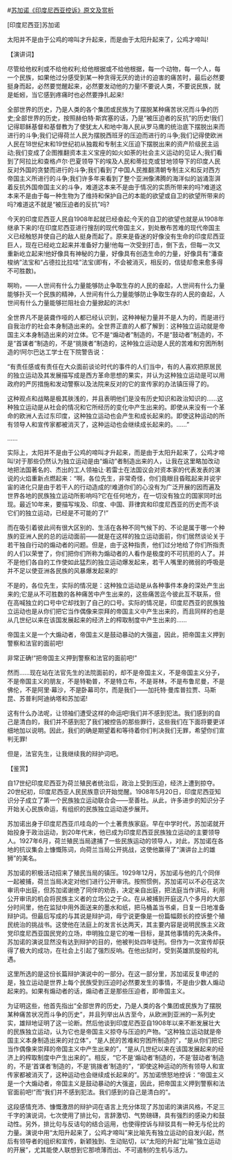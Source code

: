 #[苏加诺《印度尼西亚控诉》原文及赏析](https://www.vrrw.net/wx/14544.html)

[印度尼西亚]苏加诺

太阳并不是由于公鸡的啼叫才升起来，而是由于太阳升起来了，公鸡才啼叫!

【演讲词】

尽管给他权利或不给他权利;给他根据或不给他根据，每一个动物，每一个人，每一个民族，如果他过分感受到某一种贪得无厌的诡计的迫害的痛苦时，最后必然要挺身而起，必然要觉醒起来，必然要发动他的力量!不要说人类，不要说民族，就是蚯蚓，当它感到疼痛时也必然要挣扎起来!

全部世界的历史，乃是人类的各个集团或民族为了摆脱某种痛苦状况而斗争的历史;全部世界的历史，按照赫伯特·斯宾塞的话，乃是“被压迫者的反抗”的历史!我们记得耶稣基督和基督教为了使犹太人和地中海人民从罗马鹰的统治底下摆脱出来而进行的斗争;我们记得荷兰人民为摆脱西班牙的压迫而进行的斗争;我们记得使欧洲人民在18世纪末和19世纪初从独裁和专制主义压迫下摆脱出来的资产阶级民主运动;我们变成了企图推翻资本主义宝座的如火如荼的社会主义运动的见证人;我们看到了阿拉比和查格卢尔·巴夏领导下的埃及人民和蒂拉克或甘地领导下的印度人民反对外国的贪婪而进行的斗争;我们看到了中国人民推翻清朝专制主义和反对西方帝国主义所进行的斗争;我们许多年来看到了整个亚洲像沸腾的海洋似的汹涌澎湃着反抗外国帝国主义的斗争，难道这本来不是由于情况的实质所带来的吗?难道这本来不是由于每一种生物为了维持和保护自己的本能的欲望或自卫的欲望所带来的吗?难道这不就是“被压迫者的反抗”吗?

今天的印度尼西亚人民自1908年起就已经奋起;今天的自卫的欲望也就是从1908年继承下来的!在印度尼西亚进行搜刮的现代帝国主义，到处散布苦难的现代帝国主义已经触怒并使自己的敌人挺身而起了。原来是昏迷的好像没有生命的印度尼西亚巨人，现在已经屹立起来并准备好力量!他每一次受到打击，倒下去，但每一次又重新屹立起来!他好像具有神秘的力量，好像具有创造生命的力量，好像具有“潘查梭纳”法宝和“占德拉比拉哇”法宝(即有，不会被消灭，相反的，信徒却愈来愈多得不可胜数)。

啊哟，——人世间有什么力量能够防止争取生存的人民的奋起，人世间有什么力量能够扑灭一个民族的精神，人世间有什么力量能够防止争取生存的人民的奋起，人世间有什么力量能够拦阻社会力量掀起的洪水!

全世界凡不是装聋作哑的人都已经认识到，这种神秘力量并不是人为的，而是进行自我治疗的社会本身制造出来的。全世界正直的人都了解到：这种独立运动就是帝国主义本身制造出来的对立体。它不是“煽动者”制造的，不是“鼓动者”制造的，不是“首谋者”制造的，不是“挑拨者”制造的，这种独立运动是人民的苦难和穷困所制造的!阿尔巴达工学士在下院警告说：

“有责任感或有责任在大众面前谈论时代的事件的人们当中，有的人喜欢把原居民的独立运动及其发展描写成是西方革命思想的果实，并认为这种独立运动是可以用政府的严厉措施和发动警察以及法院来反对的它的宣传家的办法镇压得了的。

这种观点和战略是极其肤浅的，并且表明他们是没有历史知识和政治知识的……这种独立运动是从社会的情况和它所经历的变化中产生出来的。即使从来没有一个革命的欧洲人去过东印度，这种独立运动也会产生和成长起来的。即使这种运动的所有领导人和宣传家都被消灭了，这种运动也会继续成长起来的。……”

……

实际上，太阳并不是由于公鸡的啼叫才升起来，而是由于太阳升起来了，公鸡才啼叫!对于那些仍然认为独立运动是由“煽动”者制造出来的人，让我在这里略加改动地把法国著名的、杰出的工人领袖让·若雷士在法国议会对资本家的代表发表的演说的火焰重新点燃起来：“啊，各位先生，非常奇怪，你们竟眼目昏眩起来并说宇宙的进化只是由于若干人的行动造成的!难道你们的心没有为广泛开展的因而遍及世界各地的民族独立运动所影响吗?它在任何地方，在一切没有独立的国家同时出现。最近10年来，要描写埃及、印度、中国、菲律宾和印度尼西亚的历史而不谈它们的独立运动，已经是不可能的了!”

而在吸引着彼此间有很大区别的、生活在各种不同气候下的、不论是属于哪一个种族的亚洲人民的总的运动面前——就是在这样的独立运动面前，你们居然谈论关于若干独自行动的煽动者的问题。但是，由于这种指责，他们过分地给了你们所指责的人们以荣誉了，你们把你们所称为煽动者的人看作是极度的不可抗拒的人了。并不是他们各自的工作使如此猛烈的独立运动爆发起来，若干人嘴里的微弱的呼吸是并不足以使亚洲各民族的风暴爆发起来的!

不是的，各位先生，实际的情况是：这种独立运动是从各种事件本身的深处产生出来的;它是从不可胜数的各种痛苦中产生出来的，这些痛苦迄今彼此互不联系，但在高喊独立的口号中它却找到了自己的口号。实际的情况是，印度尼西亚的民族独立运动也是从你们把它当作偶像来崇拜的帝国主义中产生出来的，而且同样的也是从几世纪以来在该国发展起来的经济上的榨取制度中产生出来的……

帝国主义是一个大煽动者，帝国主义是鼓动暴动的大强盗，因此，把帝国主义押到警察和法官的面前吧!

非常正确!“把帝国主义押到警察和法官的面前吧!”

然而……现在站在法官先生的法院面前的，却不是帝国主义，不是帝国主义分子，不是帝国主义的朋友，不是特勒普，不是特立布，不是哥林，不是布鲁尼曼，不是佛伦，不是阿里·幕沙，不是卧幕司尔，而是我们——加托特·曼库普拉贾、马斯昆、苏普利阿迪纳塔和苏加诺!

这有什么办法呢，让领袖们遭受这样的命运吧!我们并不感到犯法。我们感到的自己是清白的，我们并不感到犯了我们被控告的那些罪行，这些我们在下面将要更详细地加以说明。因此，我们的确是期望着和等待着你们判决我们无罪，希望你们宣判无罪!

但是，法官先生，让我继续我的辩护词吧。



【鉴赏】

自17世纪印度尼西亚为荷兰殖民者统治后，政治上受到压迫，经济上遭到掠夺。20世纪初，印度尼西亚人民民族意识开始觉醒。1908年5月20日，印度尼西亚知识分子成立了第一个民族独立运动联合会——至善社。从此，许多进步的知识分子开始关心民族命运，有组织的民族独立运动逐步展开。

苏加诺出身于印度尼西亚爪哇岛的一个土著贵族家庭。早在中学时代，苏加诺就开始投身于政治运动，到20年代末，他已成为印度尼西亚民族独立运动的主要领导人。1927年6月，荷兰殖民当局逮捕了一些民族运动的领导人，对此，苏加诺在各地的抗议集会上慷慨陈词，向荷兰当局公开挑战，这使他赢得了“演讲台上的雄狮”的美名。

苏加诺的积极活动招来了殖民当局的镇压。1929年12月，苏加诺与他的几个同伴一起被捕，荷兰当局决定对他们进行公开审讯。按照惯例，苏加诺可以不必在这次审讯中出庭，但苏加诺谢绝了同伴的劝告，决定亲自出庭，把法庭当作讲坛，利用公开审讯的机会将民族主义者的立场公之于众。在从被捕到开庭这八个多月的大部分时间里，他在监狱中用外面送来的墨水和纸，把马桶盖当书桌，日复一日地准备辩护词。但最后写成的与其说是辩护词，毋宁说更像是一份篇幅颇长的控诉整个殖民统治的挑战书。这使他在法庭上的发言长达两天，其主要内容是说明民族主义政党印度尼西亚国民党的立场，申明独立是它的唯一目标，是其他事情的先决条件。苏加诺的演说显然没有达到辩护的目的，他被判处四年徒刑。但作为一次宣传却获得了极大的成功，在社会上引起了强烈反响。在他出狱时，受到英雄凯旋般的礼遇。

这里所选的是这份长篇辩护演说中的一部分。在这一部分里，苏加诺反复申述的是，独立运动是世界上每个民族受到压迫时必然要发生的事情，不是由少数人煽动起来的。如果有煽动者的话，煽动者正是那些压迫者，即帝国主义。

为证明这些，他首先指出“全部世界的历史，乃是人类的各个集团或民族为了摆脱某种痛苦状况而斗争的历史”，并且列举出从古至今，从欧洲到亚洲的一系列史实，雄辩地证明了这一论断。然后他谈到印度尼西亚自1908年以来不断发展壮大的民族独立运动，认为它也是帝国主义掠夺与压迫的产物。“这种独立运动就是帝国主义本身制造出来的对立体”，“是人民的苦难和穷困所制造的”，“是从你们把它当作偶像来崇拜的帝国主义中产生出来的”，“是从几世纪以来在该国发展起来的经济上的榨取制度中产生出来的”。相反，“它不是‘煽动者’制造的，不是‘鼓动者’制造的，不是‘首谋者’制造的，不是‘挑拨者’制造的”，“即使这种运动的所有领导人和宣传家都被消灭了，这种运动也会继续成长起来的”。苏加诺愤怒地控诉：“帝国主义是一个大煽动者，帝国主义是鼓动暴动的大强盗，因此，把帝国主义押到警察和法官面前吧!”而“我们并不感到犯法。我们感到的自己是清白的”。

这段感情充沛、慷慨激昂的辩护词在语言上充分体现了苏加诺的演讲风格，不足三千字的演说词，七次使用了排比句，言辞激切、气势磅礴，具有强烈的感染力和鼓动性。另外，排比句与反诘句的结合运用，也使得控诉与辩驳具有一种无与伦比的力量。演说中用“太阳升起来了，公鸡才啼叫”来比喻先有独立运动的自发兴起，然后有领导者的组织和宣传，新颖独到、生动贴切，以“太阳的升起”比喻“独立运动的开展”，尤其能使人联想到它那喷薄而出、不可遏制的生机与活力。


